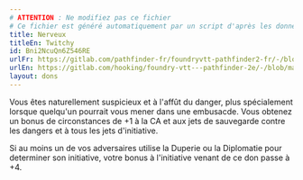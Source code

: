 ```yaml
---
# ATTENTION : Ne modifiez pas ce fichier
# Ce fichier est généré automatiquement par un script d'après les données du module Foundry VTT officiel et de sa traduction
title: Nerveux
titleEn: Twitchy
id: Bni2NcuQn6Z546RE
urlFr: https://gitlab.com/pathfinder-fr/foundryvtt-pathfinder2-fr/-/blob/master/data/feats/Bni2NcuQn6Z546RE.htm
urlEn: https://gitlab.com/hooking/foundry-vtt---pathfinder-2e/-/blob/master/packs/data/feats.db/twitchy.json
layout: dons
---
```

Vous êtes naturellement suspicieux et à l'affût du danger, plus spécialement lorsque quelqu'un pourrait vous mener dans une embusacde. Vous obtenez un bonus de circonstances de +1 à la CA et aux jets de sauvegarde contre les dangers et à tous les jets d'initiative.

Si au moins un de vos adversaires utilise la Duperie ou la Diplomatie pour determiner son initiative, votre bonus à l'initiative venant de ce don passe à +4.
